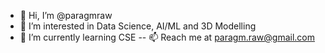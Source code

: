 - 👋 Hi, I’m @paragmraw
- 👀 I’m interested in Data Science, AI/ML and 3D Modelling
- 🌱 I’m currently learning CSE
-- 📫 Reach me at paragm.raw@gmail.com
